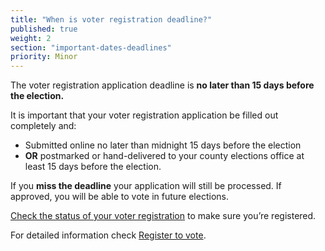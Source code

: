 ```yaml
---
title: "When is voter registration deadline?"
published: true
weight: 2
section: "important-dates-deadlines"
priority: Minor
---
```



The voter registration application deadline is **no later than 15 days before the election.**  

It is important that your voter registration application be filled out completely and:  
- Submitted online no later than midnight 15 days before the election
- **OR** postmarked or hand-delivered to your county elections office at least 15 days before the election.

If you **miss the deadline** your application will still be processed.  If approved, you will be able to vote in future elections.  

[Check the status of your voter registration](http://www.sos.ca.gov/elections/registration-status/) to make sure you’re registered.  

For detailed information check [Register to vote](#section-register-to-vote).
